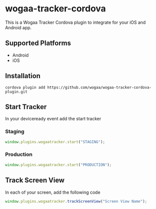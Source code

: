 # wogaa-tracker-cordova

This is a Wogaa Tracker Cordova plugin to integrate for your iOS and Android app.

## Supported Platforms

- Android
- iOS

## Installation
```
cordova plugin add https://github.com/wogaa/wogaa-tracker-cordova-plugin.git
```

## Start Tracker
In your deviceready event add the start tracker

### Staging
```js
window.plugins.wogaatracker.start("STAGING");
```

### Production
```js
window.plugins.wogaatracker.start("PRODUCTION");
```

## Track Screen View
In each of your screen, add the following code

```js
window.plugins.wogaatracker.trackScreenView("Screen View Name");
```